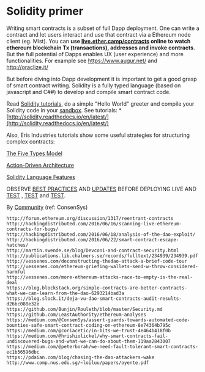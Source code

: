 # Solidity primer

Writing smart contracts is a subset of full Dapp deployment. One can write a contract and let users interact and use that contract via a Ethereum node client (eg. Mist). You can **use [live.ether.camp/contracts](https://live.ether.camp/contracts) online to watch ethereum blockchain Tx (transactions), addresses and invoke contracts**. But the full potential of Dapps enables  UX (user experience) and more functionalities. For example see https://www.augur.net/ and http://oraclize.it/

But before diving into Dapp development it is important to get a good grasp of smart contract writing. Solidity is a fully typed language (based on javascript and C##) to develop and compile smart contract code.

Read [Solidity tutorials](http://solidity.readthedocs.io/en/latest/solidity-by-example.html), do a simple "Hello World" greeter and compile your Solidity code in your [sandbox](https://nogo10.gitbooks.io/ether-camp-live-studio-primer/content/sandbox_features.html). See tutorials: * [http://solidity.readthedocs.io/en/latest/](http://solidity.readthedocs.io/en/latest/)

Also, Eris Industries tutorials show some useful strategies for structuring complex contracts:


[The Five Types Model](https://docs.erisindustries.com/tutorials/solidity/solidity-1/)

[Action-Driven Architecture](https://docs.erisindustries.com/tutorials/solidity/solidity-2/)

[Solidity Language Features](https://docs.erisindustries.com/tutorials/solidity/solidity-3/)


OBSERVE [BEST PRACTICES](https://github.com/ConsenSys/smart-contract-best-practices)  AND [UPDATES](http://solidity.readthedocs.io/en/latest/security-considerations.html) BEFORE DEPLOYING LIVE AND [TEST](https://nogo10.gitbooks.io/ether-camp-live-studio-primer/content/solidity_testing.html) , [TEST](https://nogo10.gitbooks.io/ether-camp-live-studio-primer/content/solidity_testing.html) and [TEST](https://nogo10.gitbooks.io/ether-camp-live-studio-primer/content/solidity_testing.html).

By [Community](https://github.com/ConsenSys/smart-contract-best-practices#smart-contract-security-bibliography) (ref: ConsenSys)

    http://forum.ethereum.org/discussion/1317/reentrant-contracts
    http://hackingdistributed.com/2016/06/16/scanning-live-ethereum-contracts-for-bugs/
    http://hackingdistributed.com/2016/06/18/analysis-of-the-dao-exploit/
    http://hackingdistributed.com/2016/06/22/smart-contract-escape-hatches/
    http://martin.swende.se/blog/Devcon1-and-contract-security.html
    http://publications.lib.chalmers.se/records/fulltext/234939/234939.pdf
    http://vessenes.com/deconstructing-thedao-attack-a-brief-code-tour
    http://vessenes.com/ethereum-griefing-wallets-send-w-throw-considered-harmful
    http://vessenes.com/more-ethereum-attacks-race-to-empty-is-the-real-deal
    https://blog.blockstack.org/simple-contracts-are-better-contracts-what-we-can-learn-from-the-dao-6293214bad3a
    https://blog.slock.it/deja-vu-dao-smart-contracts-audit-results-d26bc088e32e
    https://github.com/Bunjin/Rouleth/blob/master/Security.md
    https://github.com/LeastAuthority/ethereum-analyses
    https://medium.com/@ConsenSys/assert-guards-towards-automated-code-bounties-safe-smart-contract-coding-on-ethereum-8e74364b795c
    https://medium.com/@coriacetic/in-bits-we-trust-4e464b418f0b
    https://medium.com/@hrishiolickel/why-smart-contracts-fail-undiscovered-bugs-and-what-we-can-do-about-them-119aa2843007
    https://medium.com/@peterborah/we-need-fault-tolerant-smart-contracts-ec1b56596dbc
    https://pdaian.com/blog/chasing-the-dao-attackers-wake
    http://www.comp.nus.edu.sg/~loiluu/papers/oyente.pdf





